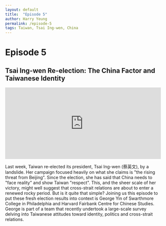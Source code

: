 ```yaml
---
layout: default
title:  "Episode 5"
author: Harry Yeung
permalink: /episode-5
tags: Taiwan, Tsai Ing-wen, China
---
```


# Episode 5
## Tsai Ing-wen Re-election: The China Factor and Taiwanese Identity

<iframe src="https://open.spotify.com/embed-podcast/episode/0YD2A0xdpvqjvzU1yGpR4p" width="100%" height="232" frameborder="0" allowtransparency="true" allow="encrypted-media"></iframe>

Last week, Taiwan re-elected its president, Tsai Ing-wen (蔡英文), by a landslide. Her campaign focused heavily on what she claims is "the rising threat from Beijing". Since the election, she has said that China needs to "face reality" and show Taiwan "respect". This, and the sheer scale of her victory, might well suggest that cross-strait relations are about to enter a renewed rocky period. But is it quite that simple? Joining us this episode to put these fresh election results into context is George Yin of Swarthmore College in Philadelphia and Harvard Fairbank Centre for Chinese Studies. George is part of a team that recently undertook a large-scale survey delving into Taiwanese attitudes toward identity, politics and cross-strait relations. 
